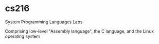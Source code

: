 # cs216
System Programming Languages Labs

Comprising low-level "Assembly language", the C language, and the Linux operating system

